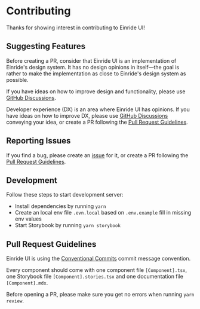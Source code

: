 # Contributing

Thanks for showing interest in contributing to Einride UI!

## Suggesting Features

Before creating a PR, consider that Einride UI is an implementation of Einride's design system. It
has no design opinions in itself—the goal is rather to make the implementation as close to Einride's
design system as possible.

If you have ideas on how to improve design and functionality, please use
[GitHub Discussions](https://github.com/einride/ui/discussions/categories/ideas).

Developer experience (DX) is an area where Einride UI has opinions. If you have ideas on how to
improve DX, please use
[GitHub Discussions](https://github.com/einride/ui/discussions/categories/ideas) conveying your
idea, or create a PR following the [Pull Request Guidelines](#pull-request-guidelines).

## Reporting Issues

If you find a bug, please create an [issue](https://github.com/einride/ui/issues) for it, or create
a PR following the [Pull Request Guidelines](#pull-request-guidelines).

## Development

Follow these steps to start development server:

- Install dependencies by running `yarn`
- Create an local env file `.evn.local` based on `.env.example` fill in missing env values
- Start Storybook by running `yarn storybook`

## Pull Request Guidelines

Einride UI is using the [Conventional Commits](https://www.conventionalcommits.org/) commit message
convention.

Every component should come with one component file `[Component].tsx`, one Storybook file
`[Component].stories.tsx` and one documentation file `[Component].mdx`.

Before opening a PR, please make sure you get no errors when running `yarn review`.
